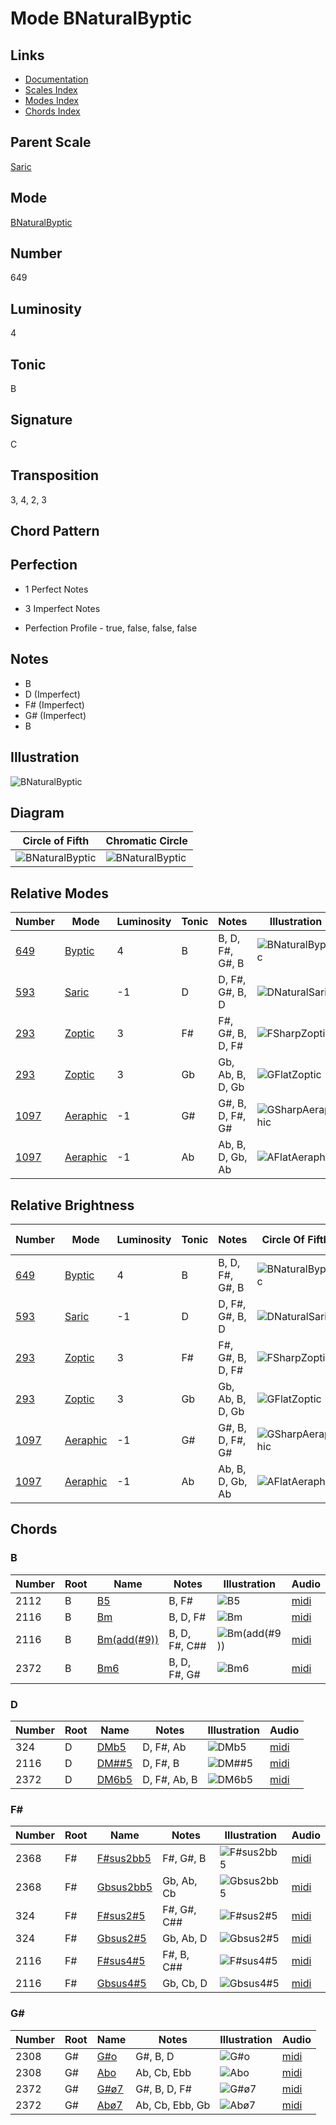 # Mode BNaturalByptic

## Links

- [Documentation](README.md)
- [Scales Index](Scales.md)
- [Modes Index](Modes.md)
- [Chords Index](Chords.md)

## Parent Scale

[Saric](ScaleSaric.md)

## Mode

[BNaturalByptic](ModeBNaturalByptic.md)

## Number

649

## Luminosity

4

## Tonic

B

## Signature

C

## Transposition

3, 4, 2, 3

## Chord Pattern



## Perfection

 - 1 Perfect Notes

 - 3 Imperfect Notes

 - Perfection Profile - true, false, false, false

## Notes

- B
- D (Imperfect)
- F# (Imperfect)
- G# (Imperfect)
- B

## Illustration

![BNaturalByptic](ModeBNaturalByptic.png)

## Diagram

| Circle of Fifth | Chromatic Circle |
|-----------------|------------------|
| ![BNaturalByptic](CircleOfFifthModeBNaturalByptic.svg) | ![BNaturalByptic](ChromaticCircleModeBNaturalByptic.svg) |
## Relative Modes

| Number | Mode | Luminosity | Tonic | Notes | Illustration |
|--------|------|------------|-------|-------|--------------|
| [649](https://ianring.com/musictheory/scales/649) | [Byptic](ModeByptic.md) | 4 | B | B, D, F#, G#, B | ![BNaturalByptic](ModeBNaturalByptic.png) |
| [593](https://ianring.com/musictheory/scales/593) | [Saric](ModeSaric.md) | -1 | D | D, F#, G#, B, D | ![DNaturalSaric](ModeDNaturalSaric.png) |
| [293](https://ianring.com/musictheory/scales/293) | [Zoptic](ModeZoptic.md) | 3 | F# | F#, G#, B, D, F# | ![FSharpZoptic](ModeFSharpZoptic.png) |
| [293](https://ianring.com/musictheory/scales/293) | [Zoptic](ModeZoptic.md) | 3 | Gb | Gb, Ab, B, D, Gb | ![GFlatZoptic](ModeGFlatZoptic.png) |
| [1097](https://ianring.com/musictheory/scales/1097) | [Aeraphic](ModeAeraphic.md) | -1 | G# | G#, B, D, F#, G# | ![GSharpAeraphic](ModeGSharpAeraphic.png) |
| [1097](https://ianring.com/musictheory/scales/1097) | [Aeraphic](ModeAeraphic.md) | -1 | Ab | Ab, B, D, Gb, Ab | ![AFlatAeraphic](ModeAFlatAeraphic.png) |
## Relative Brightness

| Number | Mode | Luminosity | Tonic | Notes | Circle Of Fifth | Chromatic Circle |
|--------|------|------------|-------|-------|-----------------|------------------|
| [649](https://ianring.com/musictheory/scales/649) | [Byptic](ModeByptic.md) | 4 | B | B, D, F#, G#, B | ![BNaturalByptic](CircleOfFifthModeBNaturalByptic.svg) | ![BNaturalByptic](ChromaticCircleModeBNaturalByptic.svg) |
| [593](https://ianring.com/musictheory/scales/593) | [Saric](ModeSaric.md) | -1 | D | D, F#, G#, B, D | ![DNaturalSaric](CircleOfFifthModeDNaturalSaric.svg) | ![DNaturalSaric](ChromaticCircleModeDNaturalSaric.svg) |
| [293](https://ianring.com/musictheory/scales/293) | [Zoptic](ModeZoptic.md) | 3 | F# | F#, G#, B, D, F# | ![FSharpZoptic](CircleOfFifthModeFSharpZoptic.svg) | ![FSharpZoptic](ChromaticCircleModeFSharpZoptic.svg) |
| [293](https://ianring.com/musictheory/scales/293) | [Zoptic](ModeZoptic.md) | 3 | Gb | Gb, Ab, B, D, Gb | ![GFlatZoptic](CircleOfFifthModeGFlatZoptic.svg) | ![GFlatZoptic](ChromaticCircleModeGFlatZoptic.svg) |
| [1097](https://ianring.com/musictheory/scales/1097) | [Aeraphic](ModeAeraphic.md) | -1 | G# | G#, B, D, F#, G# | ![GSharpAeraphic](CircleOfFifthModeGSharpAeraphic.svg) | ![GSharpAeraphic](ChromaticCircleModeGSharpAeraphic.svg) |
| [1097](https://ianring.com/musictheory/scales/1097) | [Aeraphic](ModeAeraphic.md) | -1 | Ab | Ab, B, D, Gb, Ab | ![AFlatAeraphic](CircleOfFifthModeAFlatAeraphic.svg) | ![AFlatAeraphic](ChromaticCircleModeAFlatAeraphic.svg) |

## Chords

### B

| Number | Root | Name | Notes | Illustration | Audio |
|--------|------|------|-------|--------------|-------|
| 2112 | B | [B5](ChordBNaturalPowerChord.md) | B, F# | ![B5](ChordBNaturalPowerChordRootPosition.png) | [midi](ChordBNaturalPowerChordRootPosition.mid) |
| 2116 | B | [Bm](ChordBNaturalMinor.md) | B, D, F# | ![Bm](ChordBNaturalMinorRootPosition.png) | [midi](ChordBNaturalMinorRootPosition.mid) |
| 2116 | B | [Bm(add(#9))](ChordBNaturalMinorAddSharpNinth.md) | B, D, F#, C## | ![Bm(add(#9))](ChordBNaturalMinorAddSharpNinthRootPosition.png) | [midi](ChordBNaturalMinorAddSharpNinthRootPosition.mid) |
| 2372 | B | [Bm6](ChordBNaturalMinorSixth.md) | B, D, F#, G# | ![Bm6](ChordBNaturalMinorSixthRootPosition.png) | [midi](ChordBNaturalMinorSixthRootPosition.mid) |

### D

| Number | Root | Name | Notes | Illustration | Audio |
|--------|------|------|-------|--------------|-------|
| 324 | D | [DMb5](ChordDNaturalMajorFlatFifth.md) | D, F#, Ab | ![DMb5](ChordDNaturalMajorFlatFifthRootPosition.png) | [midi](ChordDNaturalMajorFlatFifthRootPosition.mid) |
| 2116 | D | [DM##5](ChordDNaturalMajorDoubleSharpFifth.md) | D, F#, B | ![DM##5](ChordDNaturalMajorDoubleSharpFifthRootPosition.png) | [midi](ChordDNaturalMajorDoubleSharpFifthRootPosition.mid) |
| 2372 | D | [DM6b5](ChordDNaturalMajorSixthFlatFifth.md) | D, F#, Ab, B | ![DM6b5](ChordDNaturalMajorSixthFlatFifthRootPosition.png) | [midi](ChordDNaturalMajorSixthFlatFifthRootPosition.mid) |

### F#

| Number | Root | Name | Notes | Illustration | Audio |
|--------|------|------|-------|--------------|-------|
| 2368 | F# | [F#sus2bb5](ChordFSharpSuspendedSecondDoubleFlatFifth.md) | F#, G#, B | ![F#sus2bb5](ChordFSharpSuspendedSecondDoubleFlatFifthRootPosition.png) | [midi](ChordFSharpSuspendedSecondDoubleFlatFifthRootPosition.mid) |
| 2368 | F# | [Gbsus2bb5](ChordGFlatSuspendedSecondDoubleFlatFifth.md) | Gb, Ab, Cb | ![Gbsus2bb5](ChordGFlatSuspendedSecondDoubleFlatFifthRootPosition.png) | [midi](ChordGFlatSuspendedSecondDoubleFlatFifthRootPosition.mid) |
| 324 | F# | [F#sus2#5](ChordFSharpSuspendedSecondSharpFifth.md) | F#, G#, C## | ![F#sus2#5](ChordFSharpSuspendedSecondSharpFifthRootPosition.png) | [midi](ChordFSharpSuspendedSecondSharpFifthRootPosition.mid) |
| 324 | F# | [Gbsus2#5](ChordGFlatSuspendedSecondSharpFifth.md) | Gb, Ab, D | ![Gbsus2#5](ChordGFlatSuspendedSecondSharpFifthRootPosition.png) | [midi](ChordGFlatSuspendedSecondSharpFifthRootPosition.mid) |
| 2116 | F# | [F#sus4#5](ChordFSharpSuspendedFourthSharpFifth.md) | F#, B, C## | ![F#sus4#5](ChordFSharpSuspendedFourthSharpFifthRootPosition.png) | [midi](ChordFSharpSuspendedFourthSharpFifthRootPosition.mid) |
| 2116 | F# | [Gbsus4#5](ChordGFlatSuspendedFourthSharpFifth.md) | Gb, Cb, D | ![Gbsus4#5](ChordGFlatSuspendedFourthSharpFifthRootPosition.png) | [midi](ChordGFlatSuspendedFourthSharpFifthRootPosition.mid) |

### G#

| Number | Root | Name | Notes | Illustration | Audio |
|--------|------|------|-------|--------------|-------|
| 2308 | G# | [G#o](ChordGSharpDiminished.md) | G#, B, D | ![G#o](ChordGSharpDiminishedRootPosition.png) | [midi](ChordGSharpDiminishedRootPosition.mid) |
| 2308 | G# | [Abo](ChordAFlatDiminished.md) | Ab, Cb, Ebb | ![Abo](ChordAFlatDiminishedRootPosition.png) | [midi](ChordAFlatDiminishedRootPosition.mid) |
| 2372 | G# | [G#ø7](ChordGSharpHalfDiminishedSeventh.md) | G#, B, D, F# | ![G#ø7](ChordGSharpHalfDiminishedSeventhRootPosition.png) | [midi](ChordGSharpHalfDiminishedSeventhRootPosition.mid) |
| 2372 | G# | [Abø7](ChordAFlatHalfDiminishedSeventh.md) | Ab, Cb, Ebb, Gb | ![Abø7](ChordAFlatHalfDiminishedSeventhRootPosition.png) | [midi](ChordAFlatHalfDiminishedSeventhRootPosition.mid) |

